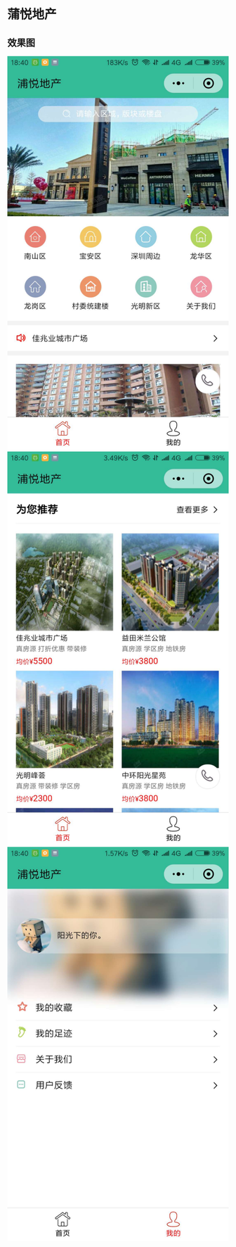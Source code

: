 # 蒲悦地产
## 效果图
![image](readme_files/1.jpg)
![image](readme_files/2.jpg)
![image](readme_files/3.jpg)